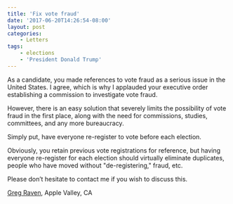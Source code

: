 ```yaml
---
title: 'Fix vote fraud'
date: '2017-06-20T14:26:54-08:00'
layout: post
categories:
    - Letters
tags:
    - elections
    - 'President Donald Trump'
---
```


As a candidate, you made references to vote fraud as a serious issue in the United States. I agree, which is why I applauded your executive order establishing a commission to investigate vote fraud.

However, there is an easy solution that severely limits the possibility of vote fraud in the first place, along with the need for commissions, studies, committees, and any more bureaucracy.

Simply put, have everyone re-register to vote before each election.

Obviously, you retain previous vote registrations for reference, but having everyone re-register for each election should virtually eliminate duplicates, people who have moved without "de-registering," fraud, etc.

Please don’t hesitate to contact me if you wish to discuss this.

[Greg Raven](https://www.gregraven.org), Apple Valley, CA